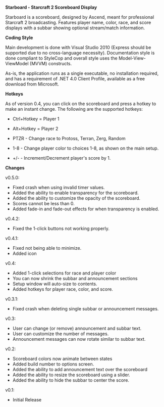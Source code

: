 **Starboard - Starcraft 2 Scoreboard Display**

Starboard is a scoreboard, designed by Ascend, meant for professional Starcraft 2 broadcasting. Features player name, color, race, and score displays with a subbar showing optional stream/match information.

**Coding Style**

Main development is done with Visual Studio 2010 (Express should be supported due to no cross-language necessity). Documentation style is done compliant to StyleCop and overall style uses the Model-View-ViewModel (MVVM) constructs.

As-is, the application runs as a single executable, no installation required, and has a requirement of .NET 4.0 Client Profile, available as a free download from Microsoft.

**Hotkeys**

As of version 0.4, you can click on the scoreboard and press a hotkey to make an instant change. The following are the supported hotkeys:

* Ctrl+Hotkey = Player 1
* Alt+Hotkey = Player 2

* PTZR - Change race to Protoss, Terran, Zerg, Random
* 1-8 - Change player color to choices 1-8, as shown on the main setup.
* +/- - Increment/Decrement player's score by 1.

**Changes**

v0.5.0:

* Fixed crash when using invalid timer values.
* Added the ability to enable transparency for the scoreboard.
* Added the ability to customize the opacity of the scoreboard.
* Scores cannot be less than 0.
* Added fade-in and fade-out effects for when transparency is enabled.

v0.4.2:

* Fixed the 1-click buttons not working properly.

v0.4.1:

* Fixed not being able to minimize.
* Added icon

v0.4:

* Added 1-click selections for race and player color
* You can now shrink the subbar and announcement sections
* Setup window will auto-size to contents.
* Added hotkeys for player race, color, and score.

v0.3.1:

* Fixed crash when deleting single subbar or announcement messages.

v0.3:

* User can change (or remove) announcement and subbar text.
* User can customize the number of messages.
* Announcement messages can now rotate similar to subbar text.

v0.2:

* Scoreboard colors now animate between states
* Added build number to options screen.
* Added the ability to add announcement text over the scoreboard
* Added the ability to resize the scoreboard using a slider.
* Added the ability to hide the subbar to center the score.

v0.1: 

* Initial Release